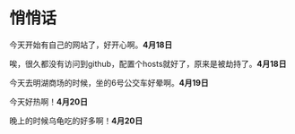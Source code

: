 # 悄悄话

今天开始有自己的网站了，好开心啊。**4月18日**

唉，很久都没有访问到github，配置个hosts就好了，原来是被劫持了。**4月18日**

今天去明湖商场的时候，坐的6号公交车好晕啊。**4月19日**

今天好热啊！**4月20日**

晚上的时候乌龟吃的好多啊！**4月20日**